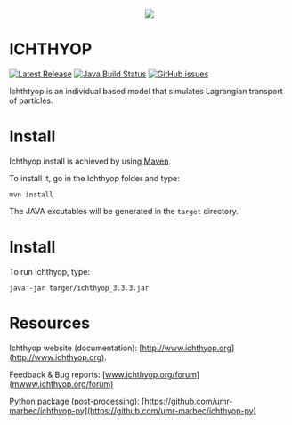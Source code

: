 <div align="center">
  <img src="http://www.ichthyop.org/system/files/userfiles/logo-ichthyop.png">
</div>

ICHTHYOP 
================

[![Latest Release](https://img.shields.io/github/release/ichthyop/ichthyop.svg)](https://github.com/ichthyop/ichthyop-private/releases)
[![Java Build Status](https://github.com/ichthyop/ichthyop-private/workflows/java-build/badge.svg)](https://github.com/ichthyop/ichthyop-private/actions)
[![GitHub issues](https://img.shields.io/github/issues/ichthyop/ichthyop.svg)](https://github.com/ichthyop/ichthyop/issues)


Ichthtyop is an individual based model that simulates Lagrangian transport of particles.

# Install

Ichthyop install is achieved by using [Maven](https://maven.apache.org/).

To install it, go in the Ichthyop folder and type:

`mvn install`

The JAVA excutables will be generated in the `target` directory.

# Install

To run Ichthyop, type:

`java -jar targer/ichthyop_3.3.3.jar`

# Resources

Ichthyop website (documentation): [http://www.ichthyop.org](http://www.ichthyop.org).

Feedback & Bug reports: [www.ichthyop.org/forum](mwww.ichthyop.org/forum)

Python package (post-processing): [https://github.com/umr-marbec/ichthyop-py](https://github.com/umr-marbec/ichthyop-py)
